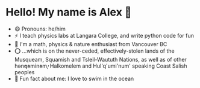 # Hello! My name is Alex  👋

- 😄  Pronouns: he/him
- ⚡   I teach physics labs at Langara College, and write python code for fun
- 🌱  I'm a math, physics & nature enthusiast from Vancouver BC
- :o:  ...which is on the never-ceded, effectively-stolen lands of the Musqueam, Squamish and Tsleil-Waututh Nations, as well as of other hən̓q̓əmin̓əm̓, Halkomelem and Hul'q'umi'num' speaking Coast Salish peoples
- 🌊  Fun fact about me: I love to swim in the ocean 




